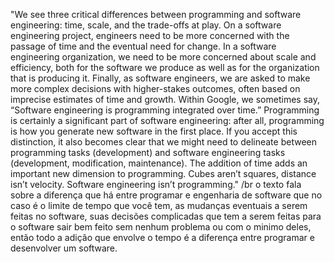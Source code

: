 "We see three critical differences between programming and software engineering: time, scale, and the trade-offs at play. On a software engineering project, engineers need to be more concerned with the passage of time and the eventual need for change. In a software engineering organization, we need to be more concerned about scale and efficiency, both for the software we produce as well as for the organization that is producing it. Finally, as software engineers, we are asked to make more complex decisions with higher-stakes outcomes, often based on imprecise estimates of time and growth. Within Google, we sometimes say, “Software engineering is programming integrated over time.” Programming is certainly a significant part of software engineering: after all, programming is how you generate new software in the first place. If you accept this distinction, it also becomes clear that we might need to delineate between programming tasks (development) and software engineering tasks (development, modification, maintenance). The addition of time adds an important new dimension to programming. Cubes aren’t squares, distance isn’t velocity. Software engineering isn’t programming."
/br
o texto fala sobre a diferença que há entre programar e engenharia de software que no caso é o limite de tempo que você tem, as mudanças eventuais a serem feitas no software, suas decisões complicadas que tem a serem feitas para o software sair bem feito sem nenhum problema ou com o minimo deles, então todo a adição que envolve o tempo é a diferença entre programar e desenvolver um software.
